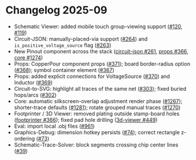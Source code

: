 # Changelog 2025-09

- Schematic Viewer: added mobile touch group-viewing support ([#120](https://github.com/tscircuit/schematic-viewer/pull/120), [#119](https://github.com/tscircuit/schematic-viewer/pull/119))
- Circuit-JSON: manually-placed-via support ([#264](https://github.com/tscircuit/circuit-json/pull/264)) and `is_positive_voltage_source` flag ([#263](https://github.com/tscircuit/circuit-json/pull/263))
- New Pinout component across the stack ([circuit-json #261](https://github.com/tscircuit/circuit-json/pull/261), [props #366](https://github.com/tscircuit/props/pull/366), [core #1274](https://github.com/tscircuit/core/pull/1274))
- Props: CopperPour component props ([#371](https://github.com/tscircuit/props/pull/371)); board border-radius option ([#368](https://github.com/tscircuit/props/pull/368)); symbol container element ([#367](https://github.com/tscircuit/props/pull/367))
- Props: added explicit connections for VoltageSource ([#370](https://github.com/tscircuit/props/pull/370)) and Inductor ([#369](https://github.com/tscircuit/props/pull/369))
- Circuit-to-SVG: highlight all traces of the same net ([#303](https://github.com/tscircuit/circuit-to-svg/pull/303)); fixed buried hops/arcs ([#302](https://github.com/tscircuit/circuit-to-svg/pull/302))
- Core: automatic silkscreen-overlap adjustment render phase ([#1267](https://github.com/tscircuit/core/pull/1267)); shorter-trace defaults ([#1281](https://github.com/tscircuit/core/pull/1281)); rotate grouped manual traces ([#1270](https://github.com/tscircuit/core/pull/1270))
- Footprinter / 3D Viewer: removed plating outside stamp-board holes ([footprinter #366](https://github.com/tscircuit/footprinter/pull/366)); fixed pad hole drilling ([3d-viewer #449](https://github.com/tscircuit/3d-viewer/pull/449))
- Eval: import local .obj files ([#961](https://github.com/tscircuit/eval/pull/961))
- Graphics-Debug: dimension hotkey persists ([#74](https://github.com/tscircuit/graphics-debug/pull/74)); correct rectangle z-ordering ([#73](https://github.com/tscircuit/graphics-debug/pull/73))
- Schematic-Trace-Solver: block segments crossing chip center lines ([#39](https://github.com/tscircuit/schematic-trace-solver/pull/39))
